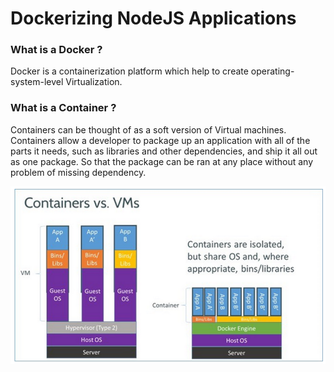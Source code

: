 # Dockerizing NodeJS Applications
### What is a Docker ?
Docker is a containerization platform which help to create operating-system-level Virtualization.
### What is a Container ?
Containers can be thought of as a soft version of Virtual machines. Containers allow a developer to package up an application with all of the parts it needs, such as libraries and other dependencies, and ship it all out as one package.
So that the package can be ran at any place without any problem of missing dependency.

<img src='./docker-vm-container.png'/>
